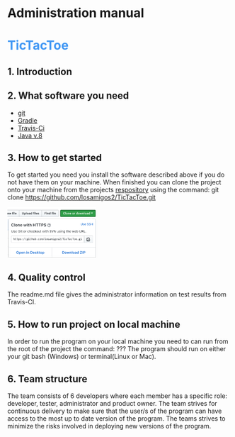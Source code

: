 # Administration manual

# <span style="color:rgb(66, 152, 244)"> TicTacToe </span>

## 1. Introduction


## 2. What software you need
* [git](https://git-scm.com/downloads)
* [Gradle](https://gradle.org/install/)
* [Travis-Ci](https://travis-ci.org/)
* [Java v.8](https://java.com/en/download/)


## 3. How to get started
To get started you need you install the software described above if you do not have them on your machine.
When finished you can clone the project onto your machine from the projects [respository](https://github.com/losamigos2/TicTacToe)
 using the command: git clone https://github.com/losamigos2/TicTacToe.git

<img src="images/Gitclone.png" width="200">

## 4. Quality control
The readme.md file gives the administrator information on test results from Travis-CI.

## 5. How to run project on local machine
In order to run the program on your local machine you need to can run from the root of the project the command: ??? The program should run on either your git bash (Windows) or terminal(Linux or Mac).

## 6. Team structure
The team consists of 6 developers where each member has a specific role: developer, tester, administrator and product owner. The team strives for continuous delivery to make sure that the user/s of the program can have access to the most up to date version of the program. The teams strives to minimize the risks involved in deploying new versions of the program.
